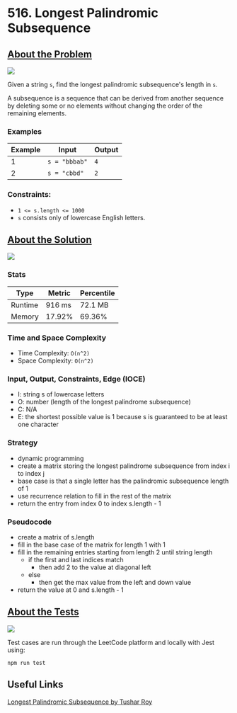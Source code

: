 # 516. Longest Palindromic Subsequence

## <a href='https://leetcode.com/problems/longest-palindromic-subsequence/'>About the Problem</a>

<img src='https://img.shields.io/badge/LeetCode-FFA116.svg?style=for-the-badge&logo=LeetCode&logoColor=white' />

Given a string `s`, find the longest palindromic subsequence's length in `s`.

A subsequence is a sequence that can be derived from another sequence by deleting some or no elements without changing the order of the remaining elements.

### Examples

| Example| Input | Output |
| --- | --- | --- |
| 1 | `s = "bbbab"` | `4` |
| 2 | `s = "cbbd"` | `2` |

### Constraints:

- `1 <= s.length <= 1000`
- `s` consists only of lowercase English letters.

## <a href='./longestPalindromeSubseq.js'>About the Solution</a>

<img src='https://img.shields.io/badge/JavaScript-F7DF1E.svg?style=for-the-badge&logo=JavaScript&logoColor=black' />

### Stats
| Type | Metric | Percentile |
| --- | --- | --- |
| Runtime | 916 ms | 72.1 MB |
| Memory | 17.92% | 69.36% |

### Time and Space Complexity
 - Time Complexity: `O(n^2)`
 - Space Complexity: `O(n^2)`

### Input, Output, Constraints, Edge (IOCE)

 - I: string s of lowercase letters
 - O: number (length of the longest palindrome subsequence)
 - C: N/A
 - E: the shortest possible value is 1 because s is guaranteed to be at least one character

### Strategy
- dynamic programming
- create a matrix storing the longest palindrome subsequence from index i to index j
- base case is that a single letter has the palindromic subsequence length of 1
- use recurrence relation to fill in the rest of the matrix
- return the entry from index 0 to index s.length - 1

### Pseudocode
- create a matrix of s.length
- fill in the base case of the matrix for length 1 with 1
- fill in the remaining entries starting from length 2 until string length
  - if the first and last indices match
    - then add 2 to the value at diagonal left
  - else
    - then get the max value from the left and down value
- return the value at 0 and s.length - 1

## <a href='./longestPalindromeSubseq.test.js'>About the Tests</a>

<img src='https://img.shields.io/badge/Jest-C21325.svg?style=for-the-badge&logo=Jest&logoColor=white' />

Test cases are run through the LeetCode platform and locally with Jest using:
```
npm run test
```

## Useful Links
[Longest Palindromic Subsequence by Tushar Roy](https://www.youtube.com/watch?v=_nCsPn7_OgI&ab_channel=TusharRoy-CodingMadeSimple)